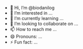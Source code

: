 - 👋 Hi, I’m @biodanilog
- 👀 I’m interested in ...
- 🌱 I’m currently learning ...
- 💞️ I’m looking to collaborate on ...
- 📫 How to reach me ...
- 😄 Pronouns: ...
- ⚡ Fun fact: ...

<!---
biodanilog/biodanilog is a ✨ special ✨ repository because its `README.md` (this file) appears on your GitHub profile.
You can click the Preview link to take a look at your changes.
--->
